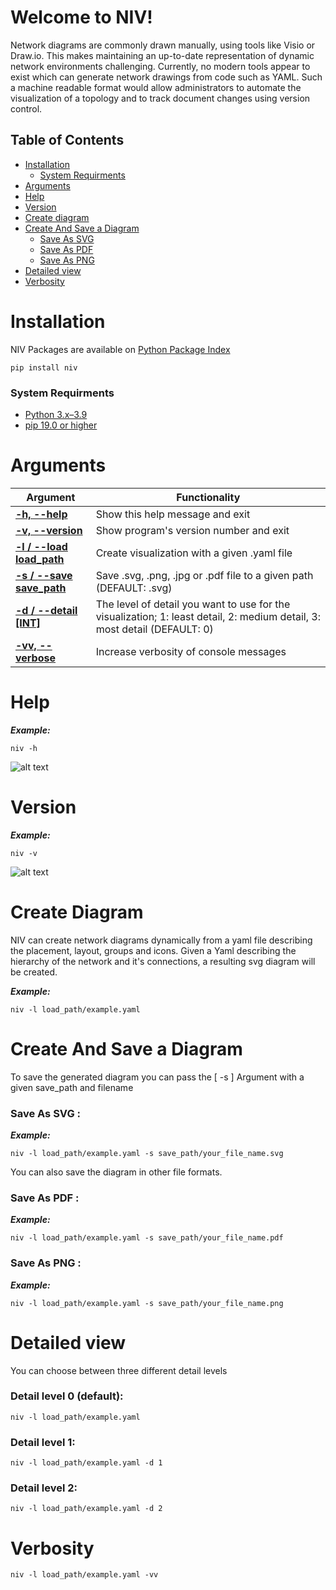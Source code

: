 # Welcome to NIV!

Network diagrams are commonly drawn manually, using tools like Visio or Draw.io. This makes maintaining an up-to-date representation of dynamic network environments challenging. Currently, no modern tools appear to exist which can generate network drawings from code such as YAML. Such a machine readable format would allow administrators to automate the visualization of a topology and to track document changes using version control.

## Table of Contents
	 
- [Installation](#installation)
  * [System Requirments](#system-requirments)
 - [Arguments](#arguments)
 - [Help](#help)
 - [Version](#version)
 - [Create diagram](#create-diagram)
 - [Create And Save a Diagram](#create-and-save-a-diagram)
      * [Save As SVG](#save-as-svg)
      * [Save As PDF](#save-as-pdf)
      * [Save As PNG](#save-as-png)
 - [Detailed view](#detailed-view)
 - [Verbosity](#verbosity)

 

# Installation

NIV Packages are available on [Python Package Index](https://pypi.org/project/niv/)

```
pip install niv
````
### System Requirments

 - [Python 3.x–3.9](https://www.python.org/downloads/)
 - [pip 19.0 or higher](https://pip.pypa.io/en/stable/installing/)

# Arguments
| Argument | Functionality |
|--|--|
|[**-h, --help**](#help)|Show this help message and exit|
|[**-v, --version**](#version)|Show program's version number and exit|
|[**-l / --load load_path**](#create-diagram)|Create visualization with a given .yaml file  |
|[**-s / --save save_path**](#create-and-save-a-diagram)|Save .svg, .png, .jpg or .pdf file to a given path (DEFAULT: .svg)  |
|[**-d / --detail [INT]**](#detailed-view)| The level of detail you want to use for the visualization; 1: least detail, 2: medium detail, 3: most detail (DEFAULT: 0) |
|[**-vv, --verbose**](#verbosity)  | Increase verbosity of console messages |

# Help
***Example:***
```
niv -h
```
![alt text](img/niv-h.png)
# Version
***Example:***
 ```
niv -v
```
![alt text](./img/niv-v.png)
# Create Diagram 

NIV can create network diagrams dynamically from a yaml file describing the placement, layout, groups and icons. Given a Yaml describing the hierarchy of the network and it's connections, a resulting svg diagram will be created.

***Example:***
```
niv -l load_path/example.yaml
```
# Create And Save a Diagram
To save the generated diagram you can pass the  [ -s ]   Argument with a given save_path and filename

### Save As SVG :

***Example:***
```
niv -l load_path/example.yaml -s save_path/your_file_name.svg
```
You can also save the diagram in other file formats.
### Save As PDF :

***Example:***
```
niv -l load_path/example.yaml -s save_path/your_file_name.pdf
```
### Save As PNG :

***Example:***
```
niv -l load_path/example.yaml -s save_path/your_file_name.png
```
# Detailed view
You can choose between three different detail levels
### Detail level 0 (default):
```
niv -l load_path/example.yaml 
```	
### Detail level 1:
```
niv -l load_path/example.yaml -d 1
```	
### Detail level 2:
```
niv -l load_path/example.yaml -d 2
```	
# Verbosity
```
niv -l load_path/example.yaml -vv
```
